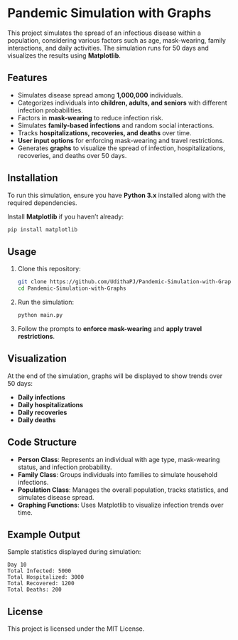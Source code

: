 # **Pandemic Simulation with Graphs**  

This project simulates the spread of an infectious disease within a population, considering various factors such as age, mask-wearing, family interactions, and daily activities. The simulation runs for 50 days and visualizes the results using **Matplotlib**.

## **Features**  
- Simulates disease spread among **1,000,000** individuals.  
- Categorizes individuals into **children, adults, and seniors** with different infection probabilities.  
- Factors in **mask-wearing** to reduce infection risk.  
- Simulates **family-based infections** and random social interactions.  
- Tracks **hospitalizations, recoveries, and deaths** over time.  
- **User input options** for enforcing mask-wearing and travel restrictions.  
- Generates **graphs** to visualize the spread of infection, hospitalizations, recoveries, and deaths over 50 days.  

## **Installation**  
To run this simulation, ensure you have **Python 3.x** installed along with the required dependencies.  

Install **Matplotlib** if you haven’t already:  
```bash
pip install matplotlib
```

## **Usage**  
1. Clone this repository:  
   ```bash
   git clone https://github.com/UdithaPJ/Pandemic-Simulation-with-Graphs.git
   cd Pandemic-Simulation-with-Graphs
   ```
2. Run the simulation:  
   ```bash
   python main.py
   ```
3. Follow the prompts to **enforce mask-wearing** and **apply travel restrictions**.  

## **Visualization**  
At the end of the simulation, graphs will be displayed to show trends over 50 days:  
- **Daily infections**  
- **Daily hospitalizations**  
- **Daily recoveries**  
- **Daily deaths**  

## **Code Structure**  
- **Person Class**: Represents an individual with age type, mask-wearing status, and infection probability.  
- **Family Class**: Groups individuals into families to simulate household infections.  
- **Population Class**: Manages the overall population, tracks statistics, and simulates disease spread.  
- **Graphing Functions**: Uses Matplotlib to visualize infection trends over time.  

## **Example Output**  
Sample statistics displayed during simulation:  
```
Day 10
Total Infected: 5000
Total Hospitalized: 3000
Total Recovered: 1200
Total Deaths: 200
```

## **License**  
This project is licensed under the MIT License.
